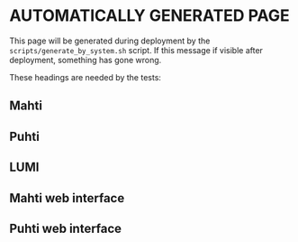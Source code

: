 # AUTOMATICALLY GENERATED PAGE

This page will be generated during deployment by
the `scripts/generate_by_system.sh` script. If this message if visible
after deployment, something has gone wrong.

These headings are needed by the tests:

## Mahti

## Puhti

## LUMI

## Mahti web interface

## Puhti web interface
